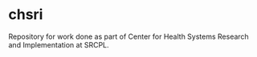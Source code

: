 # chsri
Repository for work done as part of Center for Health Systems Research and Implementation at SRCPL. 
